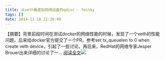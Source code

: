```yaml
---
title: 从veth看虚拟网络设备的qdisc - feisky
tags: []
date: 2014-11-18 21:26:00
---
```


【摘要】背景前段时间在测试docker的网络性能的时候，发现了一个veth的性能问题，后来给docker官方提交了一个PR，参考set tx_queuelen to 0 when create veth device，引起了一些讨论。再后来，RedHat的网络专家Jesper Brouer出来详细的讨论了一... [阅读全文](http://www.cnblogs.com/feisky/p/4105884.html)![](http://counter.cnblogs.com/blog/rss/4105884)